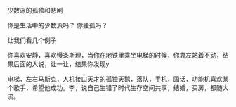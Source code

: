 少数派的孤独和悲剧

你是生活中的少数派吗？
你独孤吗？

让我们看几个例子

你喜欢安静，喜欢慢条斯理，当你在地铁里乘坐电梯的时候，你靠左站着不动，结果后面的人说，让一让，结果你发现y

电梯，左右马斯克，人机接口天才的孤独天鹅，落队，手机，固话，功能机喜欢某个歌手，希望他成功。李，说自己生错了时代生存空间共享，结婚，买房，都随大流。
<!--stackedit_data:
eyJoaXN0b3J5IjpbLTE0NjEyMTg0NTldfQ==
-->